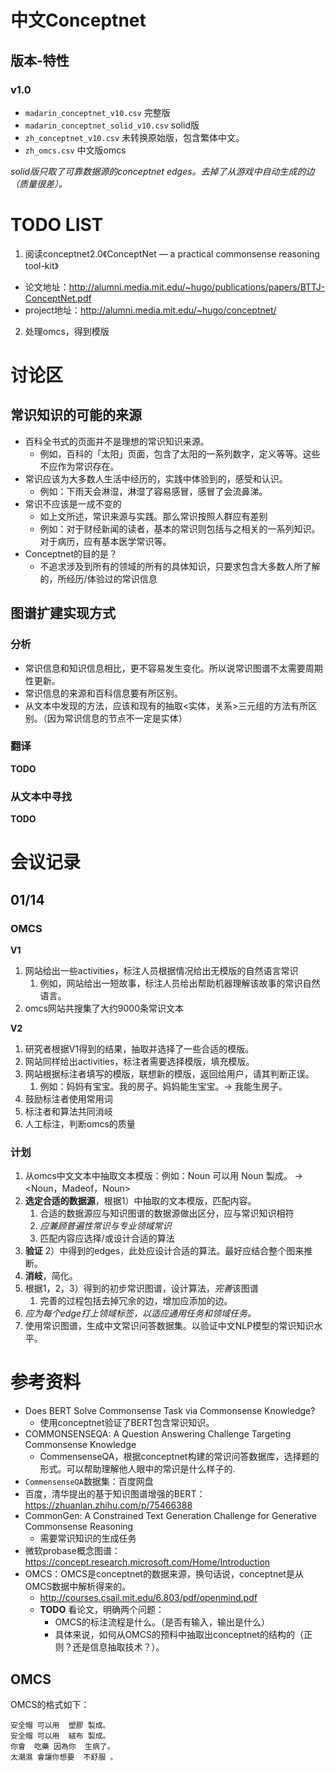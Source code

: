 # 中文Conceptnet

## 版本-特性

### v1.0

- `madarin_conceptnet_v10.csv` 完整版
- `madarin_conceptnet_solid_v10.csv` solid版
- `zh_conceptnet_v10.csv` 未转换原始版，包含繁体中文。
- `zh_omcs.csv` 中文版omcs

*solid版只取了可靠数据源的conceptnet edges。去掉了从游戏中自动生成的边（质量很差）。*

# TODO LIST

1. 阅读conceptnet2.0《ConceptNet — a practical commonsense
reasoning tool-kit》
  - 论文地址：http://alumni.media.mit.edu/~hugo/publications/papers/BTTJ-ConceptNet.pdf
  - project地址：http://alumni.media.mit.edu/~hugo/conceptnet/

2. 处理omcs，得到模版


# 讨论区

## 常识知识的可能的来源

- 百科全书式的页面并不是理想的常识知识来源。
  - 例如，百科的「太阳」页面，包含了太阳的一系列数字，定义等等。这些不应作为常识存在。
- 常识应该为大多数人生活中经历的，实践中体验到的，感受和认识。
  - 例如：下雨天会淋湿，淋湿了容易感冒，感冒了会流鼻涕。
- 常识不应该是一成不变的
  - 如上文所述，常识来源与实践。那么常识按照人群应有差别
  - 例如：对于财经新闻的读者，基本的常识则包括与之相关的一系列知识。对于病历，应有基本医学常识等。
- Conceptnet的目的是？
  - 不追求涉及到所有的领域的所有的具体知识，只要求包含大多数人所了解的，所经历/体验过的常识信息

## 图谱扩建实现方式

### 分析

- 常识信息和知识信息相比，更不容易发生变化。所以说常识图谱不太需要周期性更新。
- 常识信息的来源和百科信息要有所区别。
- 从文本中发现的方法，应该和现有的抽取<实体，关系>三元组的方法有所区别。（因为常识信息的节点不一定是实体）

### 翻译

**TODO**

### 从文本中寻找

**TODO**


# 会议记录

## 01/14

### OMCS

**V1**
1. 网站给出一些activities，标注人员根据情况给出无模版的自然语言常识
   1. 例如，网站给出一短故事，标注人员给出帮助机器理解该故事的常识自然语言。
2. omcs网站共搜集了大约9000条常识文本

**V2**
1. 研究者根据V1得到的结果，抽取并选择了一些合适的模版。
2. 网站同样给出activities，标注者需要选择模版，填充模版。
3. 网站根据标注者填写的模版，联想新的模版，返回给用户，请其判断正误。
   1. 例如：妈妈有宝宝。我的房子。妈妈能生宝宝。-> 我能生房子。
4. 鼓励标注者使用常用词
5. 标注者和算法共同消岐
6. 人工标注，判断omcs的质量


### 计划

1. 从omcs中文文本中抽取文本模版：例如：Noun 可以用  Noun 製成。 -> <Noun，Madeof，Noun>
2. **选定合适的数据源**，根据1）中抽取的文本模版，匹配内容。
   1. 合适的数据源应与知识图谱的数据源做出区分，应与常识知识相符
   2. *应兼顾普遍性常识与专业领域常识*
   3. 匹配内容应选择/或设计合适的算法
3. **验证** 2）中得到的edges，此处应设计合适的算法。最好应结合整个图来推断。
4. **消岐**，简化。
5. 根据1，2，3）得到的初步常识图谱，设计算法，*完善*该图谱
   1. 完善的过程包括去掉冗余的边，增加应添加的边。
6. *应为每个edge打上领域标签，以适应通用任务和领域任务。*
7. 使用常识图谱，生成中文常识问答数据集。以验证中文NLP模型的常识知识水平。



# 参考资料

- Does BERT Solve Commonsense Task via Commonsense Knowledge?
  - 使用conceptnet验证了BERT包含常识知识。
- COMMONSENSEQA: A Question Answering Challenge Targeting Commonsense Knowledge
  - CommensenseQA，根据conceptnet构建的常识问答数据库，选择题的形式。可以帮助理解他人眼中的常识是什么样子的.
- `CommensenseQA`数据集：百度网盘
- 百度，清华提出的基于知识图谱增强的BERT：https://zhuanlan.zhihu.com/p/75466388
- CommonGen: A Constrained Text Generation Challenge for Generative Commonsense Reasoning
  - 需要常识知识的生成任务
- 微软probase概念图谱：https://concept.research.microsoft.com/Home/Introduction
- OMCS：OMCS是conceptnet的数据来源，换句话说，conceptnet是从OMCS数据中解析得来的。
  - http://courses.csail.mit.edu/6.803/pdf/openmind.pdf
  - **TODO** 看论文，明确两个问题：
    - OMCS的标注流程是什么。（是否有输入，输出是什么）
    - 具体来说，如何从OMCS的预料中抽取出conceptnet的结构的（正则？还是信息抽取技术？）。


## OMCS

OMCS的格式如下：

```
安全帽 可以用  塑膠 製成。
安全帽 可以用  絨布 製成。
你會  吃藥 因為你  生病了。
太潮濕 會讓你想要  不舒服 。
```